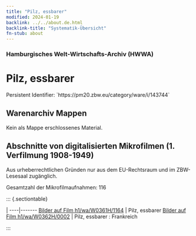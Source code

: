 ```yaml
---
title: "Pilz, essbarer"
modified: 2024-01-19
backlink: ../../about.de.html
backlink-title: "Systematik-Übersicht"
fn-stub: about
---
```


### Hamburgisches Welt-Wirtschafts-Archiv (HWWA)

# Pilz, essbarer

<div class="hint">Persistent Identifier: `https://pm20.zbw.eu/category/ware/i/143744`</div>







## Warenarchiv Mappen





Kein als Mappe erschlossenes Material.



<a id="filmsections" />

## Abschnitte von digitalisierten Mikrofilmen (1. Verfilmung 1908-1949)

<p>Aus urheberrechtlichen Gründen nur aus dem EU-Rechtsraum und im ZBW-Lesesaal zugänglich.</p>


<p>Gesamtzahl der Mikrofilmaufnahmen: 116</p>





::: {.sectiontable}

 | 
----|-------
<a class="btn" href="https://pm20.zbw.eu/film/h1/wa/W0361H/1164" rel="nofollow">Bilder auf Film h1/wa/W0361H/1164</a> | Pilz, essbarer
<a class="btn" href="https://pm20.zbw.eu/film/h1/wa/W0362H/0002" rel="nofollow">Bilder auf Film h1/wa/W0362H/0002</a> | Pilz, essbarer : Frankreich


:::
















